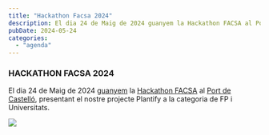```yaml
---
title: "Hackathon Facsa 2024"
description: El dia 24 de Maig de 2024 guanyem la Hackathon FACSA al Port de Castelló, presentant el nostre projecte Plantify a la categoria de FP i Universitats.
pubDate: 2024-05-24
categories: 
  - "agenda"
---
```


### HACKATHON FACSA 2024

El dia 24 de Maig de 2024 [guanyem](https://xarxatec.com/nota-de-prensa-hackathon-2024/) la [Hackathon FACSA](https://hackathoncastellon.es/) al [Port de Castelló](https://www.google.com/maps/place/Varadero+Rice+Club/@39.9734062,0.018731,221m/data=!3m1!1e3!4m6!3m5!1s0x129fffe9d53eee27:0x65073853ca113fd2!8m2!3d39.9741782!4d0.0167705!16s%2Fg%2F11nmjmt4xx?), presentant el nostre projecte Plantify a la categoria de FP i Universitats.

 ![](images/images?q=tbn:ANd9GcSXZsabN1EDoAfv4lSRLwKvQfuXzqHqr5bpag&s)
